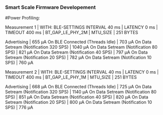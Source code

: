 ### Smart Scale Firmware Developement

#Power Profiling:

Measurement 1 | WITH: BLE-SETTINGS
INTERVAL 40 ms | LATENCY 0 ms | TIMEOUT 400 ms | BT_GAP_LE_PHY_2M | MTU_SIZE | 251 BYTES

Advertising                            | 655 µA
On BLE Connected (Threads Idle)        | 703 µA 
On Data Setream (Notification 320 SPS) | 1040 µA
On Data Setream (Notification 80 SPS)  | 821 µA
On Data Setream (Notification 40 SPS)  | 797 µA
On Data Setream (Notification 20 SPS)  | 782 µA
On Data Setream (Notification 10 SPS)  | 760 µA

Measurement 2 | WITH: BLE-SETTINGS
INTERVAL 40 ms | LATENCY 0 ms | TIMEOUT 400 ms | BT_GAP_LE_PHY_1M | MTU_SIZE | 251 BYTES

Advertising                            | 668 µA
On BLE Connected (Threads Idle)        | 725 µA 
On Data Setream (Notification 320 SPS) | 1140 µA
On Data Setream (Notification 80 SPS)  | 851 µA
On Data Setream (Notification 40 SPS)  | 820 µA
On Data Setream (Notification 20 SPS)  | 800 µA
On Data Setream (Notification 10 SPS)  | 776 µA